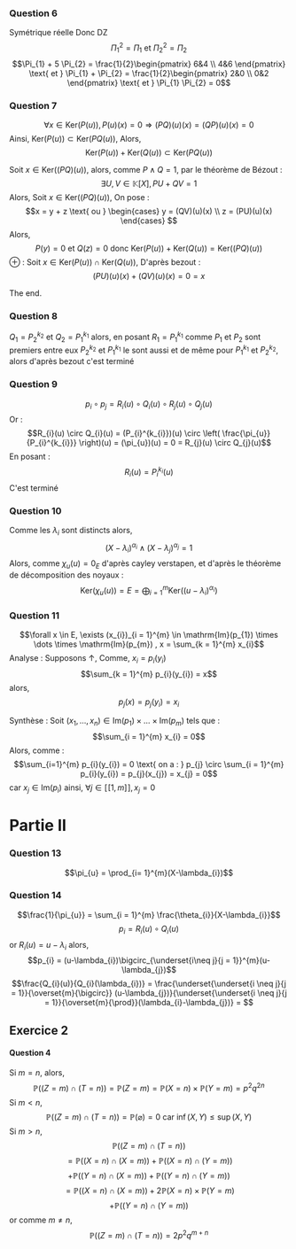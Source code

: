 ### Question 6
Symétrique réelle Donc DZ
$$\Pi_{1}^{2} = \Pi_{1} \text{ et } \Pi_{2}^{2} = \Pi_{2}$$
$$\Pi_{1} + 5 \Pi_{2} = \frac{1}{2}\begin{pmatrix}
6&4 \\
4&6
\end{pmatrix} \text{ et } \Pi_{1} + \Pi_{2} = \frac{1}{2}\begin{pmatrix}
2&0 \\
0&2
\end{pmatrix} \text{ et } \Pi_{1} \Pi_{2} = 0$$

### Question 7
$$\forall x \in \mathrm{Ker}(P(u)), P(u)(x) = 0 \Rightarrow (PQ)(u)(x) = (QP)(u)(x) = 0$$
Ainsi, $\mathrm{Ker}(P(u)) \subset \mathrm{Ker}(PQ(u))$, 
Alors, 
$$\mathrm{Ker}(P(u)) + \mathrm{Ker}(Q(u)) \subset \mathrm{Ker}(PQ(u))$$

Soit $x \in \mathrm{Ker}((PQ)(u))$, alors, comme $P\wedge Q=1$, par le théorème de Bézout : 
$$\exists U, V \in \mathbb{K}[X], PU + QV = 1$$
Alors, 
Soit $x \in \mathrm{Ker}((PQ)(u))$, 
On pose : 
$$x = y + z \text{ ou } \begin{cases}
y = (QV)(u)(x) \\
z = (PU)(u)(x)
\end{cases} $$
Alors, 
$$P(y) = 0  \text{ et } Q(z) = 0 \text{ donc } \mathrm{Ker}(P(u)) + \mathrm{Ker}(Q(u)) = \mathrm{Ker}((PQ)(u))$$
$\oplus$ :
Soit $x \in \mathrm{Ker}(P(u)) \cap \mathrm{Ker}(Q(u))$, 
D'après bezout : 
$$(PU)(u)(x) + (QV)(u)(x) = 0 = x$$

The end.

### Question 8
$Q_{1} = P_{2}^{k_{2}}$ et $Q_{2} = P_{1}^{k_{1}}$ alors, en posant $R_{1} = P_{1}^{k_{1}}$ comme $P_{1}$ et $P_{2}$ sont premiers entre eux $P_{2}^{k_{2}}$ et $P_{1}^{k_{1}}$ le sont aussi et de même pour $P_{1}^{k_{1}}$ et $P_{2}^{k_{2}}$, alors d'après bezout c'est terminé

### Question 9
$$p_{i} \circ p_{j} = R_{i}(u) \circ Q_{i}(u) \circ R_{j}(u) \circ Q_{j}(u)  $$
Or : 
$$R_{i}(u) \circ Q_{i}(u) = (P_{i}^{k_{i}})(u) \circ \left( \frac{\pi_{u}}{P_{i}^{k_{i}}} \right)(u) = (\pi_{u})(u) = 0 = R_{j}(u) \circ Q_{j}(u)$$
En posant : 
$$R_{i}(u) = P_{i}^{k_{i}}(u)$$
C'est terminé

### Question 10
Comme les $\lambda_{i}$ sont distincts alors, 
$$(X-\lambda_{i})^{\alpha_{i}} \wedge (X-\lambda_{j})^{\alpha_{j}}=1$$
Alors, comme $\chi_{u}(u) = 0_{E}$ d'après cayley verstapen, et d'après le théorème de décomposition des noyaux : 
$$\mathrm{Ker}(\chi_{u}(u))= E = \bigoplus_{i=1}^{m}\mathrm{Ker}((u-\lambda_{i})^{\alpha_{i}})$$
### Question 11

$$\forall x \in  E, \exists (x_{i})_{i = 1}^{m} \in \mathrm{Im}(p_{1}) \times \dots \times \mathrm{Im}(p_{m}) , x = \sum_{k = 1}^{m} x_{i}$$
Analyse : 
Supposons $\uparrow$, 
Comme, $x_{i} = p_{i}(y_{i})$
$$\sum_{k = 1}^{m} p_{i}(y_{i}) = x$$
alors, 
$$p_{j}(x) = p_{j}(y_{i}) = x_{i}$$

Synthèse  :
Soit $(x_{1}, \dots, x_{n}) \in \mathrm{Im}(p_{1}) \times \dots \times \mathrm{Im}(p_{m})$ tels que : 
$$\sum_{i = 1}^{m} x_{i} = 0$$
Alors, comme : 
$$\sum_{i=1}^{m} p_{i}(y_{i}) = 0 \text{ on a : } p_{j} \circ \sum_{i = 1}^{m} p_{i}(y_{i}) = p_{j}(x_{j}) = x_{j} = 0$$
car $x_{j} \in \mathrm{Im}(p_{i})$ ainsi, $\forall j \in [\![1, m]\!], x_{j}=0$


# Partie II
### Question 13
$$\pi_{u} = \prod_{i= 1}^{m}(X-\lambda_{i})$$
### Question 14
$$\frac{1}{\pi_{u}} = \sum_{i = 1}^{m} \frac{\theta_{i}}{X-\lambda_{i}}$$
$$p_{i} = R_{i}(u) \circ Q_{i}(u)$$
or $R_{i}(u) = u-\lambda_{i}$ alors, 
$$p_{i} = (u-\lambda_{i})\bigcirc_{\underset{i\neq j}{j = 1}}^{m}(u-\lambda_{j})$$
$$\frac{Q_{i}(u)}{Q_{i}(\lambda_{i})} = \frac{\underset{\underset{i \neq j}{j = 1}}{\overset{m}{\bigcirc}} (u-\lambda_{j})}{\underset{\underset{i \neq j}{j = 1}}{\overset{m}{\prod}}(\lambda_{i}-\lambda_{j})} = $$

## Exercice 2
#### Question 4
Si $m=n$, alors,
$$\mathbb{P}((Z = m) \cap (T = n))= \mathbb{P}(Z = m) = \mathbb{P}(X = n) \times \mathbb{P}(Y=m) = p^{2}q^{2n}$$
Si $m<n$, 
$$\mathbb{P}((Z=m) \cap (T = n)) = \mathbb{P}(\varnothing) = 0 \text{ car } \inf(X, Y) \leq \sup(X, Y)$$
Si $m>n$, 
$$\mathbb{P}((Z = m) \cap (T = n)) $$
$$= \mathbb{P}((X = n) \cap (X = m)) + \mathbb{P}((X = n) \cap (Y = m))  $$
$$ + \mathbb{P}((Y = n) \cap (X = m)) + \mathbb{P}((Y = n) \cap (Y = m))$$
$$= \mathbb{P}((X = n) \cap (X = m)) + 2\mathbb{P}(X = n) \times \mathbb{P}(Y = m)  $$
$$ + \mathbb{P}((Y = n) \cap (Y = m))$$
or comme $m\neq n$, 
$$\mathbb{P}((Z = m) \cap (T = n))  = 2 p^{2}q^{m+n}$$
